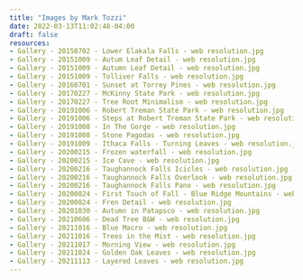 ```yaml
---
title: "Images by Mark Tozzi"
date: 2022-03-13T11:02:48-04:00
draft: false
resources:
- Gallery - 20150702 - Lower Elakala Falls - web resolution.jpg
- Gallery - 20151009 - Autum Leaf Detail - web resolution.jpg
- Gallery - 20151009 - Autumn Leaf Detail - web resolution.jpg
- Gallery - 20151009 - Tolliver Falls - web resolution.jpg
- Gallery - 20160701 - Sunset at Torrey Pines - web resolution.jpg
- Gallery - 20170227 - McKinny State Park - web resolution.jpg
- Gallery - 20170227 - Tree Root Minimalism - web resolution.jpg
- Gallery - 20191006 - Robert Treman State Park - web resolution.jpg
- Gallery - 20191006 - Steps at Robert Treman State Park - web resolution.jpg
- Gallery - 20191008 - In The Gorge - web resolution.jpg
- Gallery - 20191008 - Stone Pagodas - web resolution.jpg
- Gallery - 20191009 - Ithaca Falls - Turning Leaves - web resolution.jpg
- Gallery - 20200215 - Frozen waterfall - web resolution.jpg
- Gallery - 20200215 - Ice Cave - web resolution.jpg
- Gallery - 20200216 - Taughannock Falls Icicles - web resolution.jpg
- Gallery - 20200216 - Taughannock Falls Overlook - web resolution.jpg
- Gallery - 20200216 - Taughannock Falls Pano - web resolution.jpg
- Gallery - 20200824 - First Touch of Fall - Blue Ridge Mountains - web resolution.jpg
- Gallery - 20200824 - Fren Detail - web resolution.jpg
- Gallery - 20201030 - Autumn in Patapsco - web resolution.jpg
- Gallery - 20210606 - Dead Tree B&W - web resolution.jpg
- Gallery - 20211016 - Blue Macro - web resolution.jpg
- Gallery - 20211016 - Trees in the Mist - web resolution.jpg
- Gallery - 20211017 - Morning View - web resolution.jpg
- Gallery - 20211024 - Golden Oak Leaves - web resolution.jpg
- Gallery - 20211113 - Layered Leaves - web resolution.jpg
---
```


